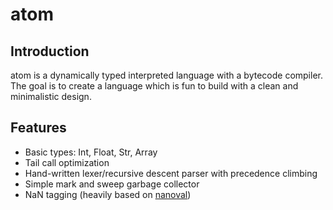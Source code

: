 # atom

## Introduction

atom is a dynamically typed interpreted language with a bytecode compiler.
The goal is to create a language which is fun to build with a clean and minimalistic design.

## Features

- Basic types: Int, Float, Str, Array
- Tail call optimization
- Hand-written lexer/recursive descent parser with precedence climbing
- Simple mark and sweep garbage collector
- NaN tagging (heavily based on [nanoval](https://github.com/phkeese/nanoval))
